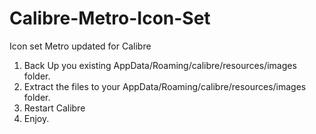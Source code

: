 # Calibre-Metro-Icon-Set
Icon set Metro updated for Calibre

1. Back Up you existing AppData/Roaming/calibre/resources/images folder.
2. Extract the files to your AppData/Roaming/calibre/resources/images folder.
3. Restart Calibre
4. Enjoy.
